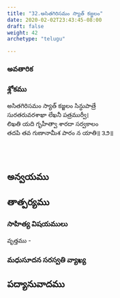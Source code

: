 ```yaml
---
title: "32.అసితగిరిసమం స్యాత్ కజ్జలం"
date: 2020-02-02T23:43:45-08:00
draft: false
weight: 42
archetype: "telugu"

---
```


### అవతారిక


### శ్లోకము

అసితగిరిసమం స్యాత్ కజ్జలం సిన్ధుపాత్రే
<br/>సురతరువరశాఖా లేఖనీ పత్రముర్వీ।
<br/>లిఖతి యది గృహీత్వా శారదా సర్వకాలం
<br/>తదపి తవ గుణానామీశ పారం న యాతి॥ ౩౨॥
<br/>

<br/><br/>

## అన్వయము 


## తాత్పర్యము 


### సాహిత్య విషయములు 

వృత్తము   - 


### మధుసూదన సరస్వతి వ్యాఖ్య 


## పద్యానువాదము 

